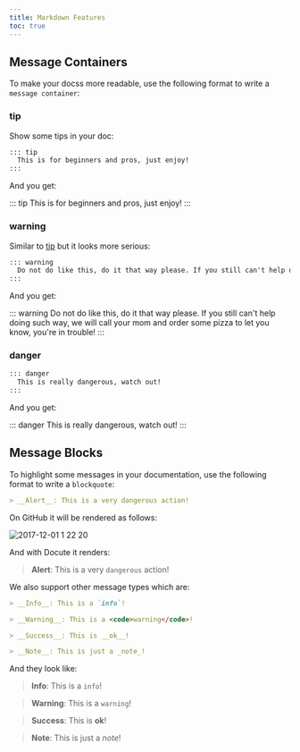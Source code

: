```yaml
---
title: Markdown Features
toc: true
---
```


## Message Containers

To make your docss more readable, use the following format to write a `message container`:

### tip

Show some tips in your doc:

```md
::: tip
  This is for beginners and pros, just enjoy!
:::
```

And you get:

::: tip
  This is for beginners and pros, just enjoy!
:::


### warning

Similar to [tip](#tip) but it looks more serious:

```md
::: warning
  Do not do like this, do it that way please. If you still can't help doing such way, we will call your mom and order some pizza to let you know, you're in trouble!
:::
```

And you get:

::: warning
  Do not do like this, do it that way please. If you still can't help doing such way, we will call your mom and order some pizza to let you know, you're in trouble!
:::


### danger

```md
::: danger
  This is really dangerous, watch out!
:::
```

And you get:

::: danger
  This is really dangerous, watch out!
:::



## Message Blocks

To highlight some messages in your documentation, use the following format to write a `blockquote`:

```md
> __Alert__: This is a very dangerous action!
```

On GitHub it will be rendered as follows:

![2017-12-01 1 22 20](https://user-images.githubusercontent.com/8784712/33468930-b835cb64-d69a-11e7-8ab2-25585d61915d.png)

And with Docute it renders:

> __Alert__: This is a very `dangerous`  action!

We also support other message types which are:

```md
> __Info__: This is a `info`!

> __Warning__: This is a <code>warning</code>!

> __Success__: This is __ok__!

> __Note__: This is just a _note_!
```

And they look like:

> __Info__: This is a `info`!

> __Warning__: This is a <code>warning</code>!

> __Success__: This is __ok__!

> __Note__: This is just a _note_!
